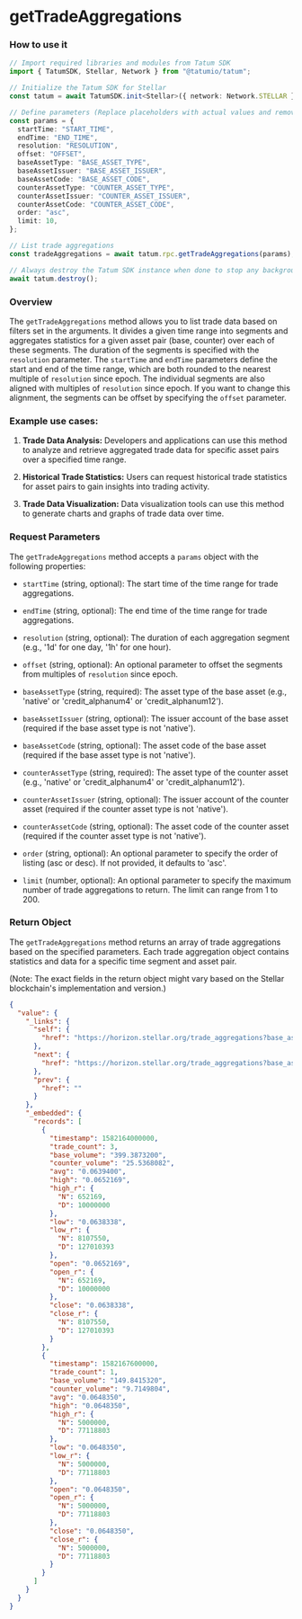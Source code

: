 # getTradeAggregations

### How to use it

```typescript
// Import required libraries and modules from Tatum SDK
import { TatumSDK, Stellar, Network } from "@tatumio/tatum";

// Initialize the Tatum SDK for Stellar
const tatum = await TatumSDK.init<Stellar>({ network: Network.STELLAR });

// Define parameters (Replace placeholders with actual values and remove redundant)
const params = {
  startTime: "START_TIME",
  endTime: "END_TIME",
  resolution: "RESOLUTION",
  offset: "OFFSET",
  baseAssetType: "BASE_ASSET_TYPE",
  baseAssetIssuer: "BASE_ASSET_ISSUER",
  baseAssetCode: "BASE_ASSET_CODE",
  counterAssetType: "COUNTER_ASSET_TYPE",
  counterAssetIssuer: "COUNTER_ASSET_ISSUER",
  counterAssetCode: "COUNTER_ASSET_CODE",
  order: "asc",
  limit: 10,
};

// List trade aggregations
const tradeAggregations = await tatum.rpc.getTradeAggregations(params);

// Always destroy the Tatum SDK instance when done to stop any background processes
await tatum.destroy();
```

### Overview

The `getTradeAggregations` method allows you to list trade data based on filters set in the arguments. It divides a given time range into segments and aggregates statistics for a given asset pair (base, counter) over each of these segments. The duration of the segments is specified with the `resolution` parameter. The `startTime` and `endTime` parameters define the start and end of the time range, which are both rounded to the nearest multiple of `resolution` since epoch. The individual segments are also aligned with multiples of `resolution` since epoch. If you want to change this alignment, the segments can be offset by specifying the `offset` parameter.

### Example use cases:

1. **Trade Data Analysis:**
   Developers and applications can use this method to analyze and retrieve aggregated trade data for specific asset pairs over a specified time range.

2. **Historical Trade Statistics:**
   Users can request historical trade statistics for asset pairs to gain insights into trading activity.

3. **Trade Data Visualization:**
   Data visualization tools can use this method to generate charts and graphs of trade data over time.

### Request Parameters

The `getTradeAggregations` method accepts a `params` object with the following properties:

- `startTime` (string, optional):
  The start time of the time range for trade aggregations.

- `endTime` (string, optional):
  The end time of the time range for trade aggregations.

- `resolution` (string, optional):
  The duration of each aggregation segment (e.g., '1d' for one day, '1h' for one hour).

- `offset` (string, optional):
  An optional parameter to offset the segments from multiples of `resolution` since epoch.

- `baseAssetType` (string, required):
  The asset type of the base asset (e.g., 'native' or 'credit_alphanum4' or 'credit_alphanum12').

- `baseAssetIssuer` (string, optional):
  The issuer account of the base asset (required if the base asset type is not 'native').

- `baseAssetCode` (string, optional):
  The asset code of the base asset (required if the base asset type is not 'native').

- `counterAssetType` (string, required):
  The asset type of the counter asset (e.g., 'native' or 'credit_alphanum4' or 'credit_alphanum12').

- `counterAssetIssuer` (string, optional):
  The issuer account of the counter asset (required if the counter asset type is not 'native').

- `counterAssetCode` (string, optional):
  The asset code of the counter asset (required if the counter asset type is not 'native').

- `order` (string, optional):
  An optional parameter to specify the order of listing (asc or desc). If not provided, it defaults to 'asc'.

- `limit` (number, optional):
  An optional parameter to specify the maximum number of trade aggregations to return. The limit can range from 1 to 200.

### Return Object

The `getTradeAggregations` method returns an array of trade aggregations based on the specified parameters. Each trade aggregation object contains statistics and data for a specific time segment and asset pair.

(Note: The exact fields in the return object might vary based on the Stellar blockchain's implementation and version.)

```json
{
  "value": {
    "_links": {
      "self": {
        "href": "https://horizon.stellar.org/trade_aggregations?base_asset_type=native&counter_asset_code=EURT&counter_asset_issuer=GAP5LETOV6YIE62YAM56STDANPRDO7ZFDBGSNHJQIYGGKSMOZAHOOS2S&counter_asset_type=credit_alphanum4&resolution=3600000&start_time=1582156800000&end_time=1582178400001"
      },
      "next": {
        "href": "https://horizon.stellar.org/trade_aggregations?base_asset_type=native&counter_asset_code=EURT&counter_asset_issuer=GAP5LETOV6YIE62YAM56STDANPRDO7ZFDBGSNHJQIYGGKSMOZAHOOS2S&counter_asset_type=credit_alphanum4&end_time=1582178400001&resolution=3600000&start_time=1582171200000"
      },
      "prev": {
        "href": ""
      }
    },
    "_embedded": {
      "records": [
        {
          "timestamp": 1582164000000,
          "trade_count": 3,
          "base_volume": "399.3873200",
          "counter_volume": "25.5368082",
          "avg": "0.0639400",
          "high": "0.0652169",
          "high_r": {
            "N": 652169,
            "D": 10000000
          },
          "low": "0.0638338",
          "low_r": {
            "N": 8107550,
            "D": 127010393
          },
          "open": "0.0652169",
          "open_r": {
            "N": 652169,
            "D": 10000000
          },
          "close": "0.0638338",
          "close_r": {
            "N": 8107550,
            "D": 127010393
          }
        },
        {
          "timestamp": 1582167600000,
          "trade_count": 1,
          "base_volume": "149.8415320",
          "counter_volume": "9.7149804",
          "avg": "0.0648350",
          "high": "0.0648350",
          "high_r": {
            "N": 5000000,
            "D": 77118803
          },
          "low": "0.0648350",
          "low_r": {
            "N": 5000000,
            "D": 77118803
          },
          "open": "0.0648350",
          "open_r": {
            "N": 5000000,
            "D": 77118803
          },
          "close": "0.0648350",
          "close_r": {
            "N": 5000000,
            "D": 77118803
          }
        }
      ]
    }
  }
}
```
